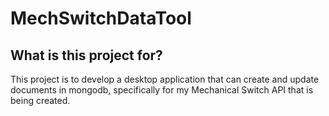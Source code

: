 # MechSwitchDataTool

## What is this project for?
This project is to develop a desktop application that can create and update
documents in mongodb, specifically for my Mechanical Switch API that is being 
created.